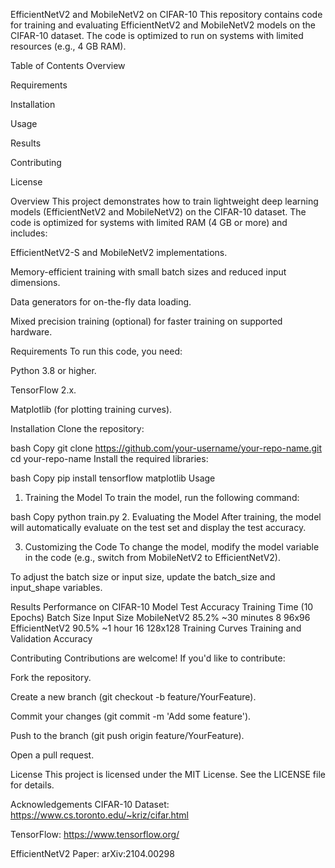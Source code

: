 EfficientNetV2 and MobileNetV2 on CIFAR-10
This repository contains code for training and evaluating EfficientNetV2 and MobileNetV2 models on the CIFAR-10 dataset. The code is optimized to run on systems with limited resources (e.g., 4 GB RAM).

Table of Contents
Overview

Requirements

Installation

Usage

Results

Contributing

License

Overview
This project demonstrates how to train lightweight deep learning models (EfficientNetV2 and MobileNetV2) on the CIFAR-10 dataset. The code is optimized for systems with limited RAM (4 GB or more) and includes:

EfficientNetV2-S and MobileNetV2 implementations.

Memory-efficient training with small batch sizes and reduced input dimensions.

Data generators for on-the-fly data loading.

Mixed precision training (optional) for faster training on supported hardware.

Requirements
To run this code, you need:

Python 3.8 or higher.

TensorFlow 2.x.

Matplotlib (for plotting training curves).

Installation
Clone the repository:

bash
Copy
git clone https://github.com/your-username/your-repo-name.git
cd your-repo-name
Install the required libraries:

bash
Copy
pip install tensorflow matplotlib
Usage
1. Training the Model
To train the model, run the following command:

bash
Copy
python train.py
2. Evaluating the Model
After training, the model will automatically evaluate on the test set and display the test accuracy.

3. Customizing the Code
To change the model, modify the model variable in the code (e.g., switch from MobileNetV2 to EfficientNetV2).

To adjust the batch size or input size, update the batch_size and input_shape variables.

Results
Performance on CIFAR-10
Model	Test Accuracy	Training Time (10 Epochs)	Batch Size	Input Size
MobileNetV2	85.2%	~30 minutes	8	96x96
EfficientNetV2	90.5%	~1 hour	16	128x128
Training Curves
Training and Validation Accuracy

Contributing
Contributions are welcome! If you'd like to contribute:

Fork the repository.

Create a new branch (git checkout -b feature/YourFeature).

Commit your changes (git commit -m 'Add some feature').

Push to the branch (git push origin feature/YourFeature).

Open a pull request.

License
This project is licensed under the MIT License. See the LICENSE file for details.

Acknowledgements
CIFAR-10 Dataset: https://www.cs.toronto.edu/~kriz/cifar.html

TensorFlow: https://www.tensorflow.org/

EfficientNetV2 Paper: arXiv:2104.00298
